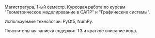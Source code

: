 Магистратура, 1-ый семестр.
Курсовая работа по курсам "Геометрическое моделирование в САПР" и "Графические системы".

Используемые технологии: PyQt5, NumPy.

Пояснительная записка содержит ТЗ и краткое описание кода.
